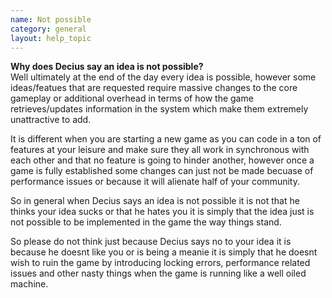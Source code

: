 ```yaml
---
name: Not possible
category: general
layout: help_topic
---
```

**Why does Decius say an idea is not possible?**  
Well ultimately at the end of the day every idea is possible, however some ideas/featues that are requested require massive changes to the core gameplay or additional overhead in terms of how the game retrieves/updates information in the system which make them extremely unattractive to add.

It is different when you are starting a new game as you can code in a ton of features at your leisure and make sure they all work in synchronous with each other and that no feature is going to hinder another, however once a game is fully established some changes can just not be made becuase of performance issues or because it will alienate half of your community.

So in general when Decius says an idea is not possible it is not that he thinks your idea sucks or that he hates you it is simply that the idea just is not possible to be implemented in the game the way things stand.

So please do not think just because Decius says no to your idea it is because he doesnt like you or is being a meanie it is simply that he doesnt wish to ruin the game by introducing locking errors, performance related issues and other nasty things when the game is running like a well oiled machine.